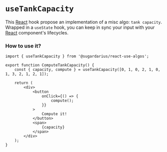 # ```useTankCapacity```

This [React](https://reactjs.org/) hook propose an implementation of a misc algo: `tank capacity`. <br />
Wrapped in a `useState` hook, you can keep in sync your input with your [React](https://reactjs.org/) component's lifecycles.

### How to use it?
```tsx
import { useTankCapacity } from '@sugardarius/react-use-algos';

export function ComputeTankCapacity() {
    const { capacity, compute } = useTankCapacity([0, 1, 0, 2, 1, 0, 1, 3, 2, 1, 2, 1]);

    return (
        <div>
            <button
                onClick={() => {
                    compute();
                }}
            >
                Compute it!
            </button>
            <span>
                {capacity}
            </span>
        </div>
    );
}
```